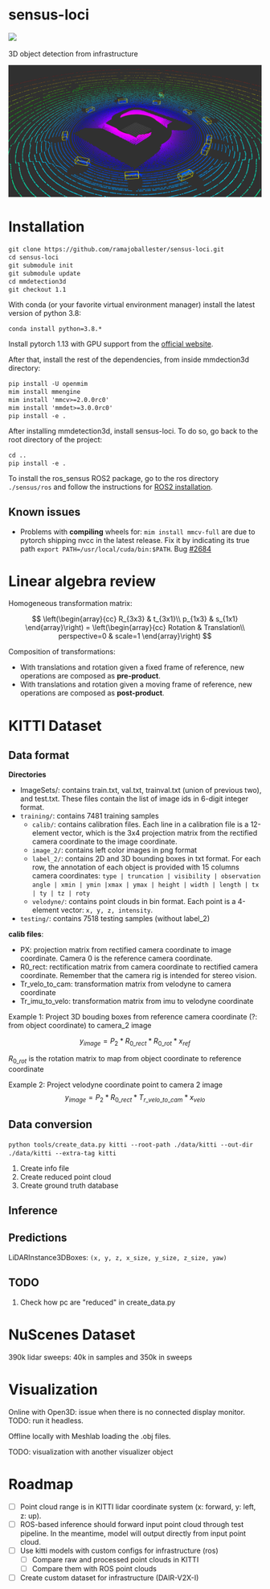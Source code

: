 # sensus-loci

![](https://img.shields.io/github/license/ramajoballester/sensus-loci)

3D object detection from infrastructure


![Real-time visualization of the 3D object detection with ROS](docs/images/ros_example.png)


# Installation

```
git clone https://github.com/ramajoballester/sensus-loci.git
cd sensus-loci
git submodule init
git submodule update
cd mmdetection3d
git checkout 1.1
```

With conda (or your favorite virtual environment manager) install the latest version of python 3.8:

```
conda install python=3.8.*
```

Install pytorch 1.13 with GPU support from the [official website](https://pytorch.org/get-started/previous-versions/).

After that, install the rest of the dependencies, from inside mmdection3d directory:

```
pip install -U openmim
mim install mmengine
mim install 'mmcv>=2.0.0rc0'
mim install 'mmdet>=3.0.0rc0'
pip install -e .
```

After installing mmdetection3d, install sensus-loci. To do so, go back to the root directory of the project:

```
cd ..
pip install -e .
```

To install the ros_sensus ROS2 package, go to the ros directory ```./sensus/ros``` and follow the instructions for [ROS2 installation](./sensus/ros).



## Known issues

- Problems with **compiling** wheels for: ```mim install mmcv-full``` are due to pytorch shipping nvcc in the latest release. Fix it by indicating its true path 
```export PATH=/usr/local/cuda/bin:$PATH```. Bug [#2684](https://github.com/microsoft/DeepSpeed/issues/2684)




# Linear algebra review

Homogeneous transformation matrix:

$$
\left(\begin{array}{cc} 
R_{3x3} & t_{3x1}\\
p_{1x3} & s_{1x1}
\end{array}\right) =
\left(\begin{array}{cc}
Rotation & Translation\\
perspective=0 & scale=1
\end{array}\right)
$$

Composition of transformations:
- With translations and rotation given a fixed frame of reference, new operations are composed as **pre-product**.
- With translations and rotation given a moving frame of reference, new operations are composed as **post-product**.



# KITTI Dataset


## Data format

**Directories**
- ImageSets/: contains train.txt, val.txt, trainval.txt (union of previous two), and test.txt. These files contain the list of image ids in 6-digit integer format.
- ```training/```: contains 7481 training samples
    - ```calib/```: contains calibration files. Each line in a calibration file is a 12-element vector, which is the 3x4 projection matrix from the rectified camera coordinate to the image coordinate.
    - ```image_2/```: contains left color images in png format
    - ```label_2/```: contains 2D and 3D bounding boxes in txt format. For each row, the annotation of each object is provided with 15 columns camera coordinates:
    ```type | truncation | visibility | observation angle | xmin | ymin |xmax | ymax | height | width | length | tx | ty | tz | roty```
    - ```velodyne/```: contains point clouds in bin format. Each point is a 4-element vector: ```x, y, z, intensity```.
- ```testing/```: contains 7518 testing samples (without label_2)


**calib files**:
- PX: projection matrix from rectified camera coordinate to image coordinate. Camera 0 is the reference camera coordinate.
- R0_rect: rectification matrix from camera coordinate to rectified camera coordinate. Remember that the camera rig is intended for stereo vision.
- Tr_velo_to_cam: transformation matrix from velodyne to camera coordinate
- Tr_imu_to_velo: transformation matrix from imu to velodyne coordinate

Example 1: Project 3D bouding boxes from reference camera coordinate (?: from object coordinate) to camera_2 image

$$ y_{image} = P_2 * R_{0\_rect} * R_{0\_rot} * x_{ref} $$

$R_{0\_rot}$ is the rotation matrix to map from object coordinate to reference coordinate

Example 2: Project velodyne coordinate point to camera 2 image
$$ y_{image} = P_2 * R_{0\_rect} * T_{r\_velo\_to\_cam} * x_{velo} $$



## Data conversion

```python tools/create_data.py kitti --root-path ./data/kitti --out-dir ./data/kitti --extra-tag kitti```

1. Create info file
2. Create reduced point cloud
3. Create ground truth database


## Inference


## Predictions

LiDARInstance3DBoxes: ```(x, y, z, x_size, y_size, z_size, yaw) ```

## TODO

1. Check how pc are "reduced" in create_data.py


# NuScenes Dataset

390k lidar sweeps: 40k in samples and 350k in sweeps


# Visualization

Online with Open3D: issue when there is no connected display monitor. TODO: run it headless.

Offline locally with Meshlab loading the .obj files.

TODO: visualization with another visualizer object


# Roadmap

- [ ] Point cloud range is in KITTI lidar coordinate system (x: forward, y: left, z: up).
- [ ] ROS-based inference should forward input point cloud through test pipeline. In the meantime, model will output directly from input point cloud.
- [ ] Use kitti models with custom configs for infrastructure (ros)
    - [ ] Compare raw and processed point clouds in KITTI
    - [ ] Compare them with ROS point clouds
- [ ] Create custom dataset for infrastructure (DAIR-V2X-I)
